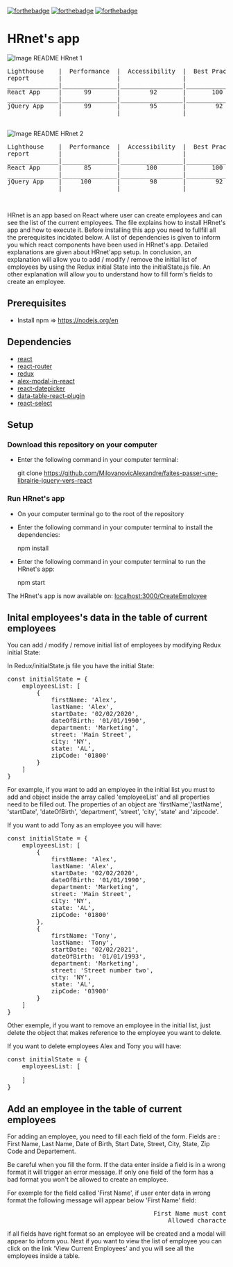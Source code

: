 [![forthebadge](https://forthebadge.com/images/badges/made-with-javascript.svg)](https://forthebadge.com)
[![forthebadge](https://forthebadge.com/images/badges/uses-css.svg)](https://forthebadge.com)
[![forthebadge](https://forthebadge.com/images/badges/uses-html.svg)](https://forthebadge.com)

# HRnet's app

<img onerror="this.onerror=null; this.src='image_README_HRnet_1.png';" src='src/Assets/image_README_HRnet_1.png' alt='Image README HRnet 1' title='image_README_HRnet_1'/>
<br />
<pre>
Lighthouse    |  Performance  |  Accessibility  |  Best Practices  |  SEO  |
report        |               |                 |                  |       |
______________|_______________|_________________|__________________|_______|
React App     |      99       |        92       |       100        |  100  |
______________|_______________|_________________|__________________|_______|
jQuery App    |      99       |        95       |        92        |   78  |
______________|_______________|_________________|__________________|_______|
</pre>
<br />
<img onerror="this.onerror=null; this.src='image_README_HRnet_2.png';" src='src/Assets/image_README_HRnet_2.png' alt='Image README HRnet 2' title='image_README_HRnet_2'/>
<br />
<pre>
Lighthouse    |  Performance  |  Accessibility  |  Best Practices  |  SEO  |
report        |               |                 |                  |       |
______________|_______________|_________________|__________________|_______|
React App     |      85       |       100       |       100        |  100  |
______________|_______________|_________________|__________________|_______|
jQuery App    |     100       |        98       |        92        |   67  |
______________|_______________|_________________|__________________|_______|
</pre>
<br />

HRnet is an app based on React where user can create employees and can see the list of the current employees.
The file explains how to install HRnet's app and how to execute it.
Before installing this app you need to fullfill all the prerequisites incidated below.
A list of dependencies is given to inform you which react components have been used in HRnet's app.
Detailed explanations are given about HRnet'app setup.
In conclusion, an explanation will allow you to add / modify / remove the initial list of employees by using
the Redux initial State into the initialState.js file. An other explanation will allow you to understand how
to fill form's fields to create an employee.

## Prerequisites

- Install npm => <a href='https://nodejs.org/en'>https://nodejs.org/en</a>

## Dependencies

- <a href='https://fr.legacy.reactjs.org/'>react</a>
- <a href='https://reactrouter.com/en/main'>react-router</a>
- <a href='https://redux.js.org/'>redux</a>
- <a href='https://www.npmjs.com/package/alex-modal-in-react'>alex-modal-in-react</a>
- <a href='https://www.npmjs.com/package/react-datepicker'>react-datepicker</a>
- <a href='https://www.npmjs.com/package/data-table-react-plugin'>data-table-react-plugin</a>
- <a href='https://www.npmjs.com/package/react-select'>react-select</a>

## Setup

### Download this repository on your computer

- Enter the following command in your computer terminal:

    git clone https://github.com/MilovanovicAlexandre/faites-passer-une-librairie-jquery-vers-react

### Run HRnet's app

- On your computer terminal go to the root of the repository

- Enter the following command in your computer terminal to install the dependencies:

    npm install

- Enter the following command in your computer terminal to run the HRnet's app:

    npm start

The HRnet's app is now available on: <a href='localhost:3000/CreateEmployee'>localhost:3000/CreateEmployee</a>

## Inital employees's data in the table of current employees

You can add / modify / remove initial list of employees by modifying Redux initial State:

In Redux/initialState.js file you have the initial State:

<pre>
const initialState = {
    employeesList: [
        {
            firstName: 'Alex',
            lastName: 'Alex',
            startDate: '02/02/2020',
            dateOfBirth: '01/01/1990',
            department: 'Marketing',
            street: 'Main Street',
            city: 'NY',
            state: 'AL',
            zipCode: '01800'
        }
    ]
}
</pre>

For example, if you want to add an employee in the initial list you must to add and object inside the array called 'employeeList' and all properties need to be filled out. The properties of an object are 'firstName','lastName',
'startDate', 'dateOfBirth', 'department', 'street', 'city', 'state' and 'zipcode'.

If you want to add Tony as an employee you will have:

<pre>
const initialState = {
    employeesList: [
        {
            firstName: 'Alex',
            lastName: 'Alex',
            startDate: '02/02/2020',
            dateOfBirth: '01/01/1990',
            department: 'Marketing',
            street: 'Main Street',
            city: 'NY',
            state: 'AL',
            zipCode: '01800'
        },
        {      
            firstName: 'Tony',
            lastName: 'Tony',
            startDate: '02/02/2021',
            dateOfBirth: '01/01/1993',
            department: 'Marketing',
            street: 'Street number two',
            city: 'NY',
            state: 'AL',
            zipCode: '03900'
        }
    ]
}
</pre>

Other exemple, if you want to remove an employee in the initial list, just delete the object that makes reference to the
employee you want to delete.

If you want to delete employees Alex and Tony you will have:

<pre>
const initialState = {
    employeesList: [
        
    ]
}
</pre>

## Add an employee in the table of current employees

For adding an employee, you need to fill each field of the form.
Fields are : First Name, Last Name, Date of Birth, Start Date, Street, City, State, Zip Code and Departement.

Be careful when you fill the form. If the data enter inside a field is in a wrong format it will trigger an error message.
If only one field of the form has a bad format you won't be allowed to create an employee.

For exemple for the field called 'First Name', if user enter data in wrong format the following message will appear
below 'First Name' field:


<pre>
                                        First Name must contains at least 1 character
                                            Allowed characters: a to z / A to Z / -
</pre>    

if all fields have right format so an employee will be created and a modal will appear to inform you.
Next if you want to view the list of employee you can click on the link 'View Current Employees' and you will
see all the employees inside a table.